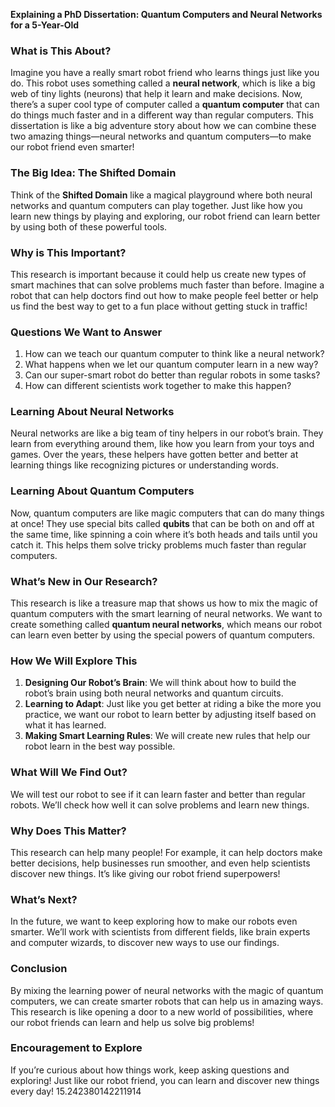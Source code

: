 **Explaining a PhD Dissertation: Quantum Computers and Neural Networks for a 5-Year-Old**

### What is This About?

Imagine you have a really smart robot friend who learns things just like you do. This robot uses something called a **neural network**, which is like a big web of tiny lights (neurons) that help it learn and make decisions. Now, there’s a super cool type of computer called a **quantum computer** that can do things much faster and in a different way than regular computers. This dissertation is like a big adventure story about how we can combine these two amazing things—neural networks and quantum computers—to make our robot friend even smarter!

### The Big Idea: The Shifted Domain

Think of the **Shifted Domain** like a magical playground where both neural networks and quantum computers can play together. Just like how you learn new things by playing and exploring, our robot friend can learn better by using both of these powerful tools.

### Why is This Important?

This research is important because it could help us create new types of smart machines that can solve problems much faster than before. Imagine a robot that can help doctors find out how to make people feel better or help us find the best way to get to a fun place without getting stuck in traffic!

### Questions We Want to Answer

1. How can we teach our quantum computer to think like a neural network?
2. What happens when we let our quantum computer learn in a new way?
3. Can our super-smart robot do better than regular robots in some tasks?
4. How can different scientists work together to make this happen?

### Learning About Neural Networks

Neural networks are like a big team of tiny helpers in our robot’s brain. They learn from everything around them, like how you learn from your toys and games. Over the years, these helpers have gotten better and better at learning things like recognizing pictures or understanding words.

### Learning About Quantum Computers

Now, quantum computers are like magic computers that can do many things at once! They use special bits called **qubits** that can be both on and off at the same time, like spinning a coin where it’s both heads and tails until you catch it. This helps them solve tricky problems much faster than regular computers.

### What’s New in Our Research?

This research is like a treasure map that shows us how to mix the magic of quantum computers with the smart learning of neural networks. We want to create something called **quantum neural networks**, which means our robot can learn even better by using the special powers of quantum computers.

### How We Will Explore This

1. **Designing Our Robot’s Brain**: We will think about how to build the robot’s brain using both neural networks and quantum circuits.
2. **Learning to Adapt**: Just like you get better at riding a bike the more you practice, we want our robot to learn better by adjusting itself based on what it has learned.
3. **Making Smart Learning Rules**: We will create new rules that help our robot learn in the best way possible.

### What Will We Find Out?

We will test our robot to see if it can learn faster and better than regular robots. We’ll check how well it can solve problems and learn new things.

### Why Does This Matter?

This research can help many people! For example, it can help doctors make better decisions, help businesses run smoother, and even help scientists discover new things. It’s like giving our robot friend superpowers!

### What’s Next?

In the future, we want to keep exploring how to make our robots even smarter. We’ll work with scientists from different fields, like brain experts and computer wizards, to discover new ways to use our findings.

### Conclusion

By mixing the learning power of neural networks with the magic of quantum computers, we can create smarter robots that can help us in amazing ways. This research is like opening a door to a new world of possibilities, where our robot friends can learn and help us solve big problems!

### Encouragement to Explore

If you’re curious about how things work, keep asking questions and exploring! Just like our robot friend, you can learn and discover new things every day! 15.242380142211914